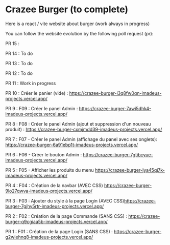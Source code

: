 # Crazee Burger (to complete)

Here is a react / vite website about burger (work always in progress)

You can follow the website evolution by the following poll request (pr):

PR 15 :

PR 14 : To do

PR 13 : To do

PR 12 : To do

PR 11 : Work in progress

PR 10 : Créer le panier (vide) : https://crazee-burger-i3q8fw0qn-imadeus-projects.vercel.app/

PR 9 : F09 : Créer le panel Admin : https://crazee-burger-7awi5dhk4-imadeus-projects.vercel.app/

PR 8 : F08 : Créer le panel Admin (ajout et suppression d'un nouveau produit) : https://crazee-burger-cxmjmdd39-imadeus-projects.vercel.app/

PR 7 : F07 - Créer le panel Admin (affichage du panel avec ses onglets): https://crazee-burger-6a91ebp1t-imadeus-projects.vercel.app/

PR 6 : F06 - Créer le bouton Admin : https://crazee-burger-7gtibcyue-imadeus-projects.vercel.app/

PR 5 : F05 - Afficher les produits du menu https://crazee-burger-lya45qj7k-imadeus-projects.vercel.app/

PR 4 : F04 : Création de la navbar (AVEC CSS) https://crazee-burger-9lo27qwva-imadeus-projects.vercel.app/

PR 3 : F03 : Ajouter du style à la page Login (AVEC CSS)https://crazee-burger-7gjhy5rtr-imadeus-projects.vercel.app/

PR 2 : F02 : Création de la page Commande (SANS CSS) : https://crazee-burger-q9cgiaa5b-imadeus-projects.vercel.app/

PR 1 : F01 : Création de la page Login (SANS CSS) : https://crazee-burger-g2wiehnq8-imadeus-projects.vercel.app/
